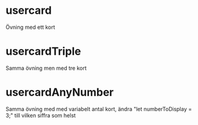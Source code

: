 # usercard
Övning med ett kort

# usercardTriple
Samma övning men med tre kort

# usercardAnyNumber
Samma övning med med variabelt antal kort, ändra "let numberToDisplay = 3;" till vilken siffra som helst
